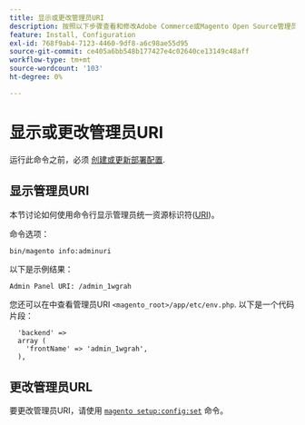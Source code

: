 ```yaml
---
title: 显示或更改管理员URI
description: 按照以下步骤查看和修改Adobe Commerce或Magento Open Source管理员应用程序的URI。
feature: Install, Configuration
exl-id: 768f9ab4-7123-4460-9df8-a6c98ae55d95
source-git-commit: ce405a6bb548b177427e4c02640ce13149c48aff
workflow-type: tm+mt
source-wordcount: '103'
ht-degree: 0%

---
```


# 显示或更改管理员URI

运行此命令之前，必须 [创建或更新部署配置](deployment.md).

## 显示管理员URI

本节讨论如何使用命令行显示管理员统一资源标识符([URI](https://www.w3.org/Protocols/rfc2616/rfc2616-sec3.html#sec3.2))。

命令选项：

```bash
bin/magento info:adminuri
```

以下是示例结果：

```terminal
Admin Panel URI: /admin_1wgrah
```

您还可以在中查看管理员URI `<magento_root>/app/etc/env.php`. 以下是一个代码片段：

```php?start_inline=1
  'backend' =>
  array (
    'frontName' => 'admin_1wgrah',
  ),
```

## 更改管理员URL

要更改管理员URI，请使用 [`magento setup:config:set`](deployment.md) 命令。
